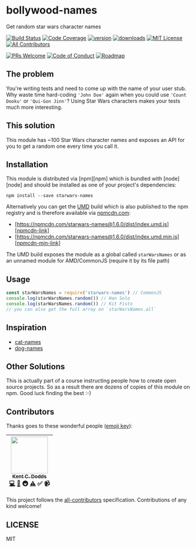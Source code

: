 # bollywood-names

Get random star wars character names

[![Build Status][build-badge]][build]
[![Code Coverage][coverage-badge]][coverage]
[![version][version-badge]][package]
[![downloads][downloads-badge]][npm-stat]
[![MIT License][license-badge]][LICENSE]
[![All Contributors](https://img.shields.io/badge/all_contributors-1-orange.svg?style=flat-square)](#contributors)

[![PRs Welcome][prs-badge]][prs]
[![Code of Conduct][coc-badge]][coc]
[![Roadmap][roadmap-badge]][roadmap]

## The problem

You're writing tests and need to come up with the name of your user stub. Why waste
time hard-coding `'John Doe'` again when you could use `'Count Dooku'` or
`'Qui-Gon Jinn'`? Using Star Wars characters makes your tests much more interesting.

## This solution

This module has ~100 Star Wars character names and exposes an API for you to get a
random one every time you call it.

## Installation

This module is distributed via [npm][npm] which is bundled with [node][node] and should
be installed as one of your project's dependencies:

```
npm install --save starwars-names
```

Alternatively you can get the [UMD][umd] build which is also published to the npm
registry and is therefore available via [npmcdn.com][npmcdn]:

- [https://npmcdn.com/starwars-names@1.6.0/dist/index.umd.js][npmcdn-link]
- [https://npmcdn.com/starwars-names@1.6.0/dist/index.umd.min.js][npmcdn-min-link]

The UMD build exposes the module as a global called `starWarsNames` or as an unnamed
module for AMD/CommonJS (require it by its file path)

## Usage

```javascript
const starWarsNames = require('starwars-names') // CommonJS
console.log(starWarsNames.random()) // Han Solo
console.log(starWarsNames.random()) // Kit Fisto
// you can also get the full array on `starWarsNames.all`
```

## Inspiration

- [cat-names](https://github.com/sindresorhus/cat-names)
- [dog-names](https://github.com/sindresorhus/dog-names)

## Other Solutions

This is actually part of a course instructing people how to create open source
projects. So as a result there are dozens of copies of this module on npm. Good luck
finding the best :-)

## Contributors

Thanks goes to these wonderful people ([emoji key](https://github.com/kentcdodds/all-contributors#emoji-key)):

<!-- ALL-CONTRIBUTORS-LIST:START - Do not remove or modify this section -->
| [<img src="https://avatars.githubusercontent.com/u/1500684?v=3" width="100px;"/><br /><sub>Kent C. Dodds</sub>](https://kentcdodds.com)<br />[💻](https://github.com/kentcdodds/starwars-names/commits?author=kentcdodds) [📖](https://github.com/kentcdodds/starwars-names/commits?author=kentcdodds) 🚇 [⚠️](https://github.com/kentcdodds/starwars-names/commits?author=kentcdodds) ✅ 📹 |
| :---: |
<!-- ALL-CONTRIBUTORS-LIST:END -->

This project follows the [all-contributors](https://github.com/kentcdodds/all-contributors) specification. Contributions of any kind welcome!

## LICENSE

MIT

[build-badge]: https://img.shields.io/travis/kentcdodds/starwars-names.svg?style=flat-square
[build]: https://travis-ci.org/kentcdodds/starwars-names
[coverage-badge]: https://img.shields.io/codecov/c/github/kentcdodds/starwars-names.svg?style=flat-square
[coverage]: https://codecov.io/github/kentcdodds/starwars-names
[version-badge]: https://img.shields.io/npm/v/starwars-names.svg?style=flat-square
[package]: https://www.npmjs.com/package/starwars-names
[downloads-badge]: https://img.shields.io/npm/dm/starwars-names.svg?style=flat-square
[npm-stat]: http://npm-stat.com/charts.html?package=starwars-names&from=2016-04-01
[license-badge]: https://img.shields.io/npm/l/starwars-names.svg?style=flat-square
[license]: https://github.com/kentcdodds/starwars-names/blob/master/LICENSE
[prs-badge]: https://img.shields.io/badge/PRs-welcome-brightgreen.svg?style=flat-square
[prs]: http://makeapullrequest.com
[coc-badge]: https://img.shields.io/badge/code%20of-conduct-ff69b4.svg?style=flat-square
[coc]: https://github.com/kentcdodds/starwars-names/blob/master/CODE_OF_CONDUCT.md
[roadmap-badge]: https://img.shields.io/badge/%F0%9F%93%94-roadmap-CD9523.svg?style=flat-square
[roadmap]: https://github.com/kentcdodds/starwars-names/blob/master/other/ROADMAP.md
[umd]: https://github.com/umdjs/umd
[npmcdn]: https://npmcdn.com
[npmcdn-link]: https://npmcdn.com/starwars-names@1.6.0/dist/index.umd.js
[npmcdn-min-link]: https://npmcdn.com/starwars-names@1.6.0/dist/index.umd.min.js
